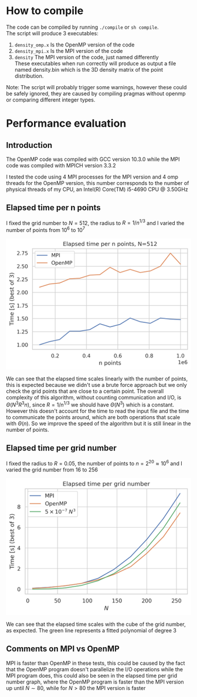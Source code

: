 # How to compile
The code can be compiled by running `./compile` or `sh compile`.  
The script will produce 3 executables:  
1. `density_omp.x` Is the OpenMP version of the code  
2. `density_mpi.x` Is the MPI version of the code  
3. `density` The MPI version of the code, just named differently  
These executables when run correctly will produce as output a file named density.bin which is the 3D density matrix of the point distribution.  

Note: The script will probably trigger some warnings, however these could be safely ignored, they are caused by compiling pragmas without openmp or comparing different integer types.


# Performance evaluation
## Introduction
The OpenMP code was compiled with GCC version 10.3.0 while the MPI code was compiled with MPICH version 3.3.2

I tested the code using 4 MPI processes for the MPI version and 4 omp threads for the OpenMP version, this number corresponds to the number of physical threads of my CPU, an Intel(R) Core(TM) i5-4690 CPU @ 3.50GHz

## Elapsed time per n points
I fixed the grid number to $N=512$, the radius to $R=1/n^{1/3}$ and I varied the number of points from $10^6$ to $10^7$

![](Images/n_points_linear.png)

We can see that the elapsed time scales linearly with the number of points, this is expected because we didn't use a brute force approach but we only check the grid points that are close to a certain point. The overall complexity of this algorithm, without counting communication and I/O, is $\Theta(N^3 R^3 n)$, since $R=1/n^{1/3}$ we should have $\Theta(N^3)$ which is a constant. However this doesn't account for the time to read the input file and the time to communicate the points around, which are both operations that scale with $\Theta(n)$. So we improve the speed of the algorithm but it is still linear in the number of points.

## Elapsed time per grid number
I fixed the radius to $R=0.05$, the number of points to $n=2^{20} \approx 10^{6}$ and I varied the grid number from $16$ to $256$

![](Images/grid_number_linear.png)

We can see that the elapsed time scales with the cube of the grid number, as expected.
The green line represents a fitted polynomial of degree 3  

## Comments on MPI vs OpenMP
MPI is faster than OpenMP in these tests, this could be caused by the fact that the OpenMP program doesn't parallelize the I/O operations while the MPI program does, this could also be seen in the elapsed time per grid number graph, where the OpenMP program is faster than the MPI version up until $N\sim 80$, while for $N > 80$ the MPI version is faster